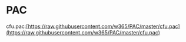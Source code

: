# PAC

 cfu.pac:[https://raw.githubusercontent.com/w365/PAC/master/cfu.pac](https://raw.githubusercontent.com/w365/PAC/master/cfu.pac)

